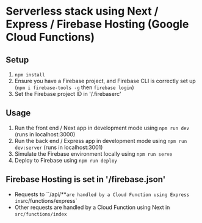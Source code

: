 # Serverless stack using Next / Express / Firebase Hosting (Google Cloud Functions)

## Setup
1. `npm install`
1. Ensure you have a Firebase project, and Firebase CLI is correctly set up (`npm i firebase-tools -g` then `firebase login`)
1. Set the Firebase project ID in '/.firebaserc'

## Usage
1. Run the front end / Next app in development mode using `npm run dev` (runs in localhost:3000)
1. Run the back end / Express app in development mode using `npm run dev:server` (runs in localhost:3001)
1. Simulate the Firebase environment locally using `npm run serve`
1. Deploy to Firebase using `npm run deploy`

## Firebase Hosting is set in '/firebase.json'
- Requests to ``/api/**` are handled by a Cloud Function using Express in `src/functions/express`
- Other requests are handled by a Cloud Function using Next in `src/functions/index`
